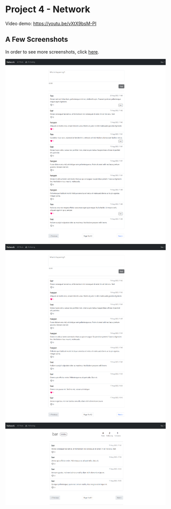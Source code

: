 # Project 4 - Network

Video demo: https://youtu.be/vXtX9bsM-PI

## A Few Screenshots
In order to see more screenshots, click [here](images).

![Homepage](images/homepage-logged-in.png)
![Following](images/following.png)
![Profile](images/others-profile.png)

